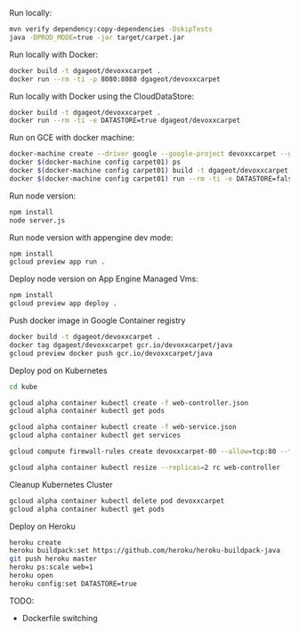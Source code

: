 Run locally:

```bash
mvn verify dependency:copy-dependencies -DskipTests
java -DPROD_MODE=true -jar target/carpet.jar
```

Run locally with Docker:

```bash
docker build -t dgageot/devoxxcarpet .
docker run --rm -ti -p 8080:8080 dgageot/devoxxcarpet
```

Run locally with Docker using the CloudDataStore:

```bash
docker build -t dgageot/devoxxcarpet .
docker run --rm -ti -e DATASTORE=true dgageot/devoxxcarpet
```

Run on GCE with docker machine:

```bash
docker-machine create --driver google --google-project devoxxcarpet --google-zone europe-west1-d --google-machine-type n1-standard-1 carpet01
docker $(docker-machine config carpet01) ps
docker $(docker-machine config carpet01) build -t dgageot/devoxxcarpet .
docker $(docker-machine config carpet01) run --rm -ti -e DATASTORE=false -p 80:8080 dgageot/devoxxcarpet
```

Run node version:

```bash
npm install
node server.js
```

Run node version with appengine dev mode:

```bash
npm install
gcloud preview app run .
```

Deploy node version on App Engine Managed Vms:

```bash
npm install
gcloud preview app deploy .
```

Push docker image in Google Container registry

```bash
docker build -t dgageot/devoxxcarpet .
docker tag dgageot/devoxxcarpet gcr.io/devoxxcarpet/java
gcloud preview docker push gcr.io/devoxxcarpet/java
```

Deploy pod on Kubernetes

```bash
cd kube

gcloud alpha container kubectl create -f web-controller.json
gcloud alpha container kubectl get pods

gcloud alpha container kubectl create -f web-service.json
gcloud alpha container kubectl get services

gcloud compute firewall-rules create devoxxcarpet-80 --allow=tcp:80 --target-tags k8s-cluster-node

gcloud alpha container kubectl resize --replicas=2 rc web-controller
```

Cleanup Kubernetes Cluster

```bash
gcloud alpha container kubectl delete pod devoxxcarpet
gcloud alpha container kubectl get pods
```

Deploy on Heroku

```bash
heroku create
heroku buildpack:set https://github.com/heroku/heroku-buildpack-java
git push heroku master
heroku ps:scale web=1
heroku open
heroku config:set DATASTORE=true
```

TODO:

 + Dockerfile switching
